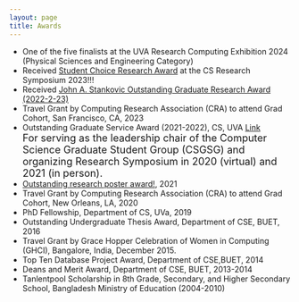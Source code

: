 ```yaml
---
layout: page
title: Awards
---
```

* One of the five finalists at the UVA Research Computing Exhibition 2024 (Physical Sciences and Engineering Category)
* Received [Student Choice Research Award](https://engineering.virginia.edu/department/computer-science/blogs/2023-cs-research-symposium-highlights) at the CS Research Symposium 2023!!!
* Received [John A. Stankovic Outstanding Graduate Research Award (2022-2-23)](https://engineering.virginia.edu/department/computer-science/blogs/cs-department-end-year-award-recipients-2022-2023)
* Travel Grant by Computing Research Association (CRA) to attend Grad Cohort, San Francisco, CA, 2023
* Outstanding Graduate Service Award (2021-2022), CS, UVA [Link](https://engineering.virginia.edu/2021-2022-cs-department-end-year-awards)<br />
  <font size = 4 >For serving as the leadership chair of the Computer Science Graduate Student Group (CSGSG) and organizing Research Symposium in 2020 (virtual) and 2021 (in person). </font>
* [Outstanding research poster award!](https://engineering.virginia.edu/events/2021-fall-cs-research-symposium), 2021
* Travel Grant by Computing Research Association (CRA) to attend Grad Cohort, New Orleans, LA, 2020
* PhD Fellowship, Department of CS, UVa, 2019
* Outstanding Undergraduate Thesis Award, Department of CSE, BUET, 2016 
* Travel Grant by Grace Hopper Celebration of Women in Computing (GHCI), Bangalore, India, December 2015.
* Top Ten Database Project Award, Department of CSE,BUET, 2014
* Deans and Merit Award, Department of CSE, BUET, 2013-2014
* Tanlentpool Scholarship in 8th Grade, Secondary, and Higher Secondary School, Bangladesh Ministry of Education (2004-2010)

